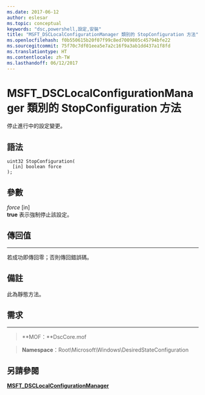 ```yaml
---
ms.date: 2017-06-12
author: eslesar
ms.topic: conceptual
keywords: "dsc,powershell,設定,安裝"
title: "MSFT_DSCLocalConfigurationManager 類別的 StopConfiguration 方法"
ms.openlocfilehash: f0b550615b20f07f99c8ed7009805c45794bfe22
ms.sourcegitcommit: 75f70c7df01eea5e7a2c16f9a3ab1dd437a1f8fd
ms.translationtype: HT
ms.contentlocale: zh-TW
ms.lasthandoff: 06/12/2017
---
```

# <a name="stopconfiguration-method-of-the-msftdsclocalconfigurationmanager-class"></a>MSFT_DSCLocalConfigurationManager 類別的 StopConfiguration 方法

停止進行中的設定變更。

<a name="syntax"></a>語法
------

```mof
uint32 StopConfiguration(
  [in] boolean force
);
```

<a name="parameters"></a>參數
----------

*force* \[in\]  
**true** 表示強制停止該設定。

## <a name="return-value"></a>傳回值
------------

若成功即傳回零；否則傳回錯誤碼。

## <a name="remarks"></a>備註

此為靜態方法。

## <a name="requirements"></a>需求
------------
>**MOF：**DscCore.mof

>**Namespace**：Root\Microsoft\Windows\DesiredStateConfiguration


## <a name="see-also"></a>另請參閱


[**MSFT_DSCLocalConfigurationManager**](msft-dsclocalconfigurationmanager.md)


 

 



